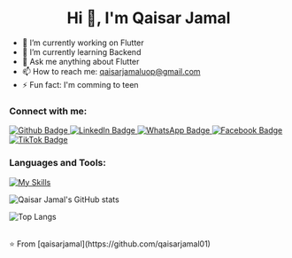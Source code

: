  <h1 align="center">Hi 👋, I'm Qaisar Jamal </h1>
 
- 🔭 I’m currently working on Flutter
- 🌱 I’m currently learning Backend
- 💬 Ask me anything about Flutter 
- 📫 How to reach me: qaisarjamaluop@gmail.com
- ⚡ Fun fact: I'm comming to teen
  
### Connect with me:
<div id="badges">
  <a href="https://github.com/qaisarjamal01">
    <img src="https://img.shields.io/badge/Github-white?style=for-the-badge&logo=Github&logoColor=black" alt="Github Badge"/>
  </a>
  <a href="https://www.linkedin.com/in/qaisar-jamaluop">
  <img src="https://img.shields.io/badge/LinkedIn-0A66C2?style=for-the-badge&logo=linkedin" alt="LinkedIn Badge"/>
</a>

  <a href="https://wa.me/923028076931">
    <img src="https://img.shields.io/badge/WhatsApp-green?style=for-the-badge&logo=whatsapp&logoColor=white" alt="WhatsApp Badge"/>
  </a>
  <a href="https://www.facebook.com/share/1HTcx61QvC/">
    <img src="https://img.shields.io/badge/Facebook-blue?style=for-the-badge&logo=facebook&logoColor=white" alt="Facebook Badge"/>
  </a>
  <a href="https://www.tiktok.com/@qaisarjamal011?_t=ZS-8tw5NoOnZy5&_r=1">
    <img src="https://img.shields.io/badge/TikTok-black?style=for-the-badge&logo=tiktok&logoColor=white" alt="TikTok Badge"/>
  </a>
</div>


### Languages and Tools:
[![My Skills](https://skillicons.dev/icons?i=flutter,dart,firebase,github,git,postman,figma)](https://skillicons.dev)

![Qaisar Jamal's GitHub stats](https://github-readme-stats.vercel.app/api?username=qaisarjamal01&show_icons=true&theme=dark)

![Top Langs](https://github-readme-stats.vercel.app/api/top-langs/?username=qaisarjamal01&theme=dark)


<br>
⭐️ From [qaisarjamal](https://github.com/qaisarjamal01)
